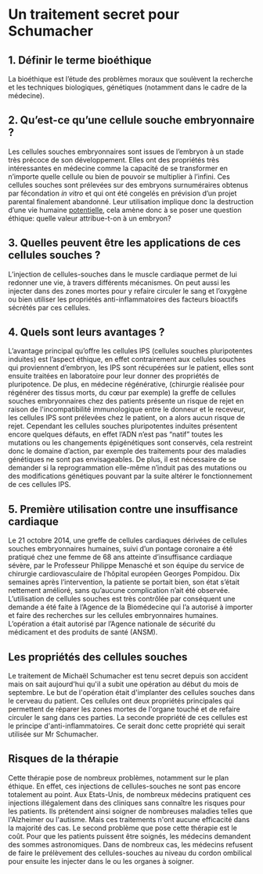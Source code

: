 # Un traitement secret pour Schumacher

## 1. Définir le terme bioéthique

La bioéthique est l’étude des problèmes moraux que soulèvent la recherche et les techniques biologiques, génétiques (notamment dans le cadre de la médecine).

## 2. Qu’est-ce qu’une cellule souche embryonnaire ?

Les cellules souches embryonnaires sont issues de l’embryon à un stade très précoce de son développement. Elles ont des propriétés très intéressantes  en médecine comme la capacité de se transformer en n’importe quelle cellule ou bien de pouvoir se multiplier à l’infini. Ces cellules souches sont prélevées sur des embryons surnuméraires obtenus par fécondation *in vitro* et qui ont été congelés en prévision d’un projet parental finalement abandonné. Leur utilisation implique donc la destruction d’une vie humaine <u>potentielle</u>, cela amène donc à se poser une question éthique: quelle valeur attribue-t-on à un embryon?

## 3. Quelles peuvent être les applications de ces cellules souches ?

L’injection de cellules-souches dans le muscle cardiaque permet de lui redonner une vie, à travers différents mécanismes. On peut aussi les injecter dans des zones mortes pour y refaire circuler le sang et l’oxygène ou bien utiliser les propriétés anti-inflammatoires des facteurs bioactifs sécrétés par ces cellules.

## 4. Quels sont leurs avantages ?

L’avantage principal qu’offre les cellules IPS (cellules souches pluripotentes induites) est l’aspect éthique, en effet contrairement aux cellules souches qui proviennent d’embryon, les IPS sont récupérées sur le patient, elles sont ensuite traitées en laboratoire pour leur donner des propriétés de pluripotence. De plus, en médecine régénérative, (chirurgie réalisée pour régénérer des tissus morts, du cœur par exemple) la greffe de cellules souches embryonnaires chez des patients présente un risque de rejet en raison de l'incompatibilité immunologique entre le donneur et le receveur, les cellules IPS sont prélevées chez le patient, on a alors aucun risque de rejet. Cependant les cellules souches pluripotentes induites présentent encore quelques défauts, en effet l’ADN n’est pas “natif” toutes les mutations ou les changements épigénétiques sont conservés, cela restreint donc le domaine d’action, par exemple des traitements pour des maladies génétiques ne sont pas envisageables.  De plus, il est nécessaire de se demander si la reprogrammation elle-même n’induit pas des mutations ou des modifications génétiques pouvant par la suite altérer le fonctionnement de ces cellules IPS.

## 5. Première utilisation contre une insuffisance cardiaque

Le 21 octobre 2014, une greffe de cellules cardiaques dérivées de cellules souches embryonnaires humaines, suivi d’un pontage coronaire a été pratiqué chez une femme de 68 ans atteinte d’insuffisance cardiaque sévère, par le Professeur Philippe Menasché et son équipe du service de chirurgie cardiovasculaire de l’hôpital européen Georges Pompidou. Dix semaines après l’intervention, la patiente se portait bien, son état s’était nettement amélioré, sans qu’aucune complication n’ait été observée.
L’utilisation de cellules souches est très contrôlée par conséquent une demande a été faite à l’Agence de la Biomédecine qui l’a autorisé à importer et faire des recherches sur les cellules embryonnaires humaines. L’opération a était autorisé par l’Agence nationale de sécurité du médicament et des produits de santé (ANSM).

## Les propriétés des cellules souches

  Le traitement de Michaël Schumacher est tenu secret depuis son accident mais on sait aujourd'hui qu'il a subit une opération au début du mois de septembre. Le but de l'opération était d'implanter des cellules souches dans le cerveau du patient. Ces cellules ont deux propriétés principales qui permettent de réparer les zones mortes de l'organe touché et de refaire circuler le sang dans ces parties. La seconde propriété de ces cellules est le principe  d'anti-inflammatoires. Ce serait donc cette propriété qui serait utilisée sur Mr Schumacher.

## Risques de la thérapie

Cette thérapie pose de nombreux problèmes, notamment sur le plan éthique. En effet, ces injections de cellules-souches ne sont pas encore totalement au point. Aux Etats-Unis, de nombreux médecins pratiquent ces injections illégalement dans des cliniques sans connaître les risques pour les patients. Ils prétendent ainsi soigner de nombreuses maladies telles que l'Alzheimer ou l'autisme. Mais ces traitements n'ont aucune efficacité dans la majorité des cas.
Le second problème que pose cette thérapie est le coût. Pour que les patients puissent être soignés, les médecins demandent des sommes astronomiques. Dans de nombreux cas, les médecins refusent de faire le prélèvement des cellules-souches au niveau du cordon ombilical pour ensuite les injecter dans le ou les organes à soigner.